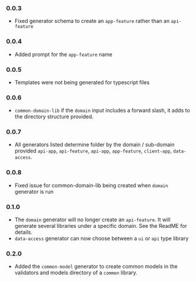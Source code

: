 ### 0.0.3
- Fixed generator schema to create an `app-feature` rather than an `api-feature`

### 0.0.4
- Added prompt for the `app-feature` name

### 0.0.5
- Templates were not being generated for typescript files

### 0.0.6
- `common-domain-lib` if the `domain` input includes a forward slash, it adds to the directory structure provided.


### 0.0.7
- All generators listed determine folder by the domain / sub-domain provided `api-app`, `api-feature`, `api-app`, `app-feature`, `client-app`, `data-access`.

### 0.0.8
- Fixed issue for common-domain-lib being created when `domain` generator is run

### 0.1.0

- The `domain` generator will no longer create an `api-feature`.  It will generate several libraries under a specific domain.  See the ReadME for details.
- `data-access` generator can now choose between a `ui` or `api` type library

### 0.2.0

- Added the `common-model` generator to create common models in the validators and models directory of a `common` library.